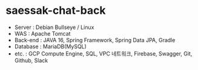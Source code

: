 # saessak-chat-back


- Server  :  Debian Bullseye / Linux
- WAS  :  Apache Tomcat
- Back-end  :  JAVA 16, Spring Framework, Spring Data JPA, Gradle
- Database  :  MariaDB(MySQL)
- etc.  :  GCP Compute Engine, SQL, VPC 네트워크, Firebase, Swagger, Git, Github, Slack
